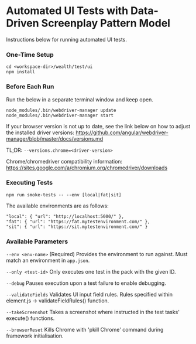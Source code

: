 # Automated UI Tests with Data-Driven Screenplay Pattern Model
Instructions below for running automated UI tests.
### One-Time Setup
```
cd <workspace-dir>/wealth/test/ui
npm install
```
### Before Each Run
Run the below in a separate terminal window and keep open.
```
node_modules/.bin/webdriver-manager update
node_modules/.bin/webdriver-manager start
```
If your browser version is not up to date, see the link below on how to adjust the installed driver versions:
https://github.com/angular/webdriver-manager/blob/master/docs/versions.md

TL;DR: `--versions.chrome=<driver-version>`

Chrome/chromedriver compatibility information: https://sites.google.com/a/chromium.org/chromedriver/downloads
### Executing Tests
```
npm run smoke-tests -- --env [local|fat|sit]
```
The available environments are as follows:
```
"local": { "url": "http://localhost:5000/" },
"fat": { "url": "https://fat.mytestenvironment.com/" },
"sit": { "url": "https://sit.mytestenvironment.com/" }
```
### Available Parameters
`--env <env-name>` (Required) Provides the environment to run against. Must match an environment in `app.json`.

`--only <test-id>` Only executes one test in the pack with the given ID.

`--debug` Pauses execution upon a test failure to enable debugging.

`--validateFields` Validates UI input field rules. Rules specified within element.js -> validateFieldRules() function.

`--takeScreenshot` Takes a screenshot where instructed in the test tasks' execute() functions.

`--browserReset` Kills Chrome with 'pkill Chrome' command during framework initialisation.